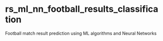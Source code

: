 # rs_ml_nn_football_results_classification
Football match result prediction using ML algorithms and Neural Networks
